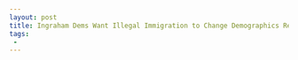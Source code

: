 ```yaml
---
layout: post
title: Ingraham Dems Want Illegal Immigration to Change Demographics Replace White Conservatives
tags:
 -
---
```


